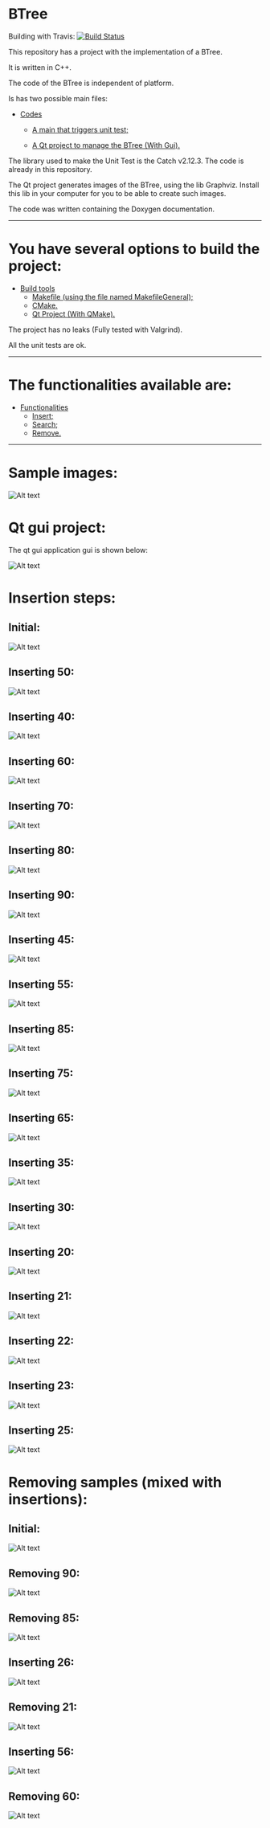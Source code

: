 BTree
====================
Building with Travis: [![Build Status](https://www.travis-ci.com/danielScLima/BTree.svg?branch=master)](https://www.travis-ci.com/danielScLima/BTree)

This repository has a project with the implementation of a BTree.

It is written in C++.

The code of the BTree is independent of platform.

Is has two possible main files:

* [Codes](#markdown-header)
	* [A main that triggers unit test;](#markdown-header-emphasis)

	* [A Qt project to manage the BTree (With Gui).](#markdown-header-strikethrough)
	
The library used to make the Unit Test is the Catch v2.12.3. The code is already in this repository.

The Qt project generates images of the BTree, using the lib Graphviz.
Install this lib in your computer for you to be able to create such images.

The code was written containing the Doxygen documentation.

- - -

You have several options to build the project: 
====================

* [Build tools](#markdown-header)
	* [Makefile (using the file named MakefileGeneral);](#markdown-header-emphasis)
	* [CMake.](#markdown-header-emphasis)
	* [Qt Project (With QMake).](#markdown-header-emphasis)

The project has no leaks (Fully tested with Valgrind).

All the unit tests are ok.

- - -

The functionalities available are: 
====================

* [Functionalities](#markdown-header)
	* [Insert;](#markdown-header-emphasis)
	* [Search;](#markdown-header-emphasis)	
	* [Remove.](#markdown-header-emphasis)
	
- - -

Sample images: 
====================

![Alt text](images/sample.png)


Qt gui project: 
====================
The qt gui application gui is shown below:

![Alt text](images/guisample.png)



Insertion steps: 
====================

## Initial:

![Alt text](images/insertion/0.png)

## Inserting 50:

![Alt text](images/insertion/1.png)

## Inserting 40:

![Alt text](images/insertion/2.png)

## Inserting 60:

![Alt text](images/insertion/3.png)

## Inserting 70:

![Alt text](images/insertion/4.png)

## Inserting 80:

![Alt text](images/insertion/5.png)

## Inserting 90:

![Alt text](images/insertion/6.png)

## Inserting 45:

![Alt text](images/insertion/7.png)

## Inserting 55:

![Alt text](images/insertion/8.png)

## Inserting 85:

![Alt text](images/insertion/9.png)

## Inserting 75:

![Alt text](images/insertion/10.png)

## Inserting 65:

![Alt text](images/insertion/11.png)

## Inserting 35:

![Alt text](images/insertion/12.png)

## Inserting 30:

![Alt text](images/insertion/13.png)

## Inserting 20:

![Alt text](images/insertion/14.png)

## Inserting 21:

![Alt text](images/insertion/15.png)

## Inserting 22:

![Alt text](images/insertion/16.png)

## Inserting 23:

![Alt text](images/insertion/17.png)

## Inserting 25:

![Alt text](images/insertion/18.png)

Removing samples (mixed with insertions): 
====================

## Initial:

![Alt text](images/remove/0.png)

## Removing 90:

![Alt text](images/remove/1.png)

## Removing 85:

![Alt text](images/remove/2.png)

## Inserting 26:

![Alt text](images/remove/3I.png)

## Removing 21:

![Alt text](images/remove/4.png)

## Inserting 56:

![Alt text](images/remove/5I.png)

## Removing 60:

![Alt text](images/remove/6.png)
